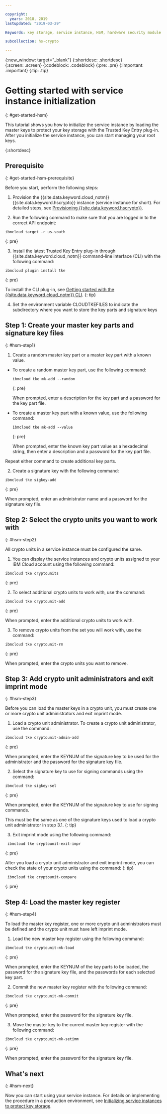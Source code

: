 ```yaml
---

copyright:
  years: 2018, 2019
lastupdated: "2019-03-29"

Keywords: key storage, service instance, HSM, hardware security module

subcollection: hs-crypto

---
```


{:new_window: target="_blank"}
{:shortdesc: .shortdesc}  
{:screen: .screen}
{:codeblock: .codeblock}
{:pre: .pre}
{:important: .important}
{:tip: .tip}

# Getting started with service instance initialization
{: #get-started-hsm}

<!-- Master keys protect the contents of key storage in a host logical partition.--> This tutorial shows you how to initialize the service instance by loading the master keys to protect your key storage with the Trusted Key Entry plug-in. After you initialize the service instance, you can start managing your root keys.   
{:shortdesc}

## Prerequisite
{: #get-started-hsm-prerequisite}

Before you start, perform the following steps:

1. Provision the {{site.data.keyword.cloud_notm}} {{site.data.keyword.hscrypto}} instance (service instance for short). For detailed steps, see [Provisioning {{site.data.keyword.hscrypto}}](/docs/services/hs-crypto/provision.html).

2. Run the following command to make sure that you are logged in to the correct API endpoint:

  ```
  ibmcloud target -r us-south
  ```
  {: pre}

3. Install the latest Trusted Key Entry plug-in through {{site.data.keyword.cloud_notm}} command-line interface (CLI) with the following command:

  ```
  ibmcloud plugin install tke
  ```
  {: pre}

  To install the CLI plug-in, see [Getting started with the {{site.data.keyword.cloud_notm}} CLI](/docs/cli/index.html).
  {: tip}

4. Set the environment variable CLOUDTKEFILES to indicate the subdirectory where you want to store the key parts and signature keys

##  Step 1: Create your master key parts and signature key files
{: #hsm-step1}

1. Create a random master key part or a master key part with a known value.

  * To create a random master key part, use the following command:

    ```
    ibmcloud tke mk-add --random
    ```
    {: pre}

    When prompted, enter a description for the key part and a password for the key part file.

  * To create a master key part with a known value, use the following command:

    ```
    ibmcloud tke mk-add --value
    ```
    {: pre}

    When prompted, enter the known key part value as a hexadecimal string, then enter a description and a password for the key part file.

  Repeat either command to create additional key parts.

2. Create a signature key with the following command:
  ```
  ibmcloud tke sigkey-add
  ```
  {: pre}

  When prompted, enter an administrator name and a password for the signature key file.

## Step 2: Select the crypto units you want to work with
{: #hsm-step2}

All crypto units in a service instance must be configured the same.

1. You can display the service instances and crypto units assigned to your IBM Cloud account using the following command:

  ```
  ibmcloud tke cryptounits
  ```
  {: pre}

2. To select additional crypto units to work with, use the command:

  ```
  ibmcloud tke cryptounit-add
  ```
  {: pre}

  When prompted, enter the additional crypto units to work with.

3. To remove crypto units from the set you will work with, use the command:

  ```
  ibmcloud tke cryptounit-rm
  ```
  {: pre}

  When prompted, enter the crypto units you want to remove.

## Step 3: Add crypto unit administrators and exit imprint mode
{: #hsm-step3}

Before you can load the master keys in a crypto unit, you must create one or more crypto unit administrators and exit imprint mode.

1. Load a crypto unit administrator. To create a crypto unit administrator, use the command:
  ```
  ibmcloud tke cryptounit-admin-add
  ```
  {: pre}

  When prompted, enter the KEYNUM of the signature key to be used for the administrator and the password for the signature key file.

2. Select the signature key to use for signing commands using the command:

  ```
  ibmcloud tke sigkey-sel
  ```
  {: pre}

  When prompted, enter the KEYNUM of the signature key to use for signing commands.

  This must be the same as one of the signature keys used to load a crypto unit administrator in step 3.1.
  {: tip}

3. Exit imprint mode using the following command:

  ```
   ibmcloud tke cryptounit-exit-impr
  ```
  {: pre}

After you load a crypto unit administrator and exit imprint mode, you can check the state of your crypto units using the command:
{: tip}

```
 ibmcloud tke cryptounit-compare
```
{: pre}

## Step 4: Load the master key register
{: #hsm-step4}

To load the master key register, one or more crypto unit administrators must be defined and the crypto unit must have left imprint mode.

1. Load the new master key register using the following command:

  ```
  ibmcloud tke cryptounit-mk-load
  ```
  {: pre}

  When prompted, enter the KEYNUM of the key parts to be loaded, the password for the signature key file, and the passwords for each selected key part.

2. Commit the new master key register with the following command:

  ```
  ibmcloud tke cryptounit-mk-commit
  ```
  {: pre}

  When prompted, enter the password for the signature key file.

3. Move the master key to the current master key register with the following command:

  ```
  ibmcloud tke cryptounit-mk-setimm
  ```
  {: pre}

  When prompted, enter the password for the signature key file.

## What's next
{: #hsm-next}

Now you can start using your service instance. For details on implementing the procedure in a production environment, see [Initializing service instances to protect key storage](/docs/services/hs-crypto/initialize_hsm.html).
